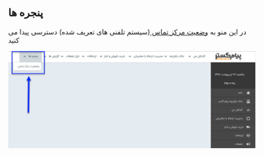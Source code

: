 ﻿## پنجره ها

در این منو به <a href="Contact-center-status%2FContact-center-status.md" target="_blank">وضعیت مرکز تماس </a>(سیستم تلفنی های تعریف شده) دسترسی پیدا می کنید


![](CallCenter1.jpg)


